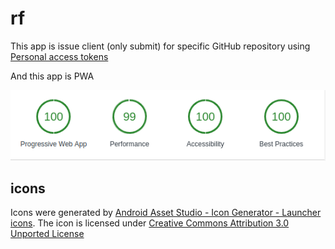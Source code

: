 # rf

This app is issue client (only submit) for specific GitHub repository using [Personal access tokens](https://github.com/settings/tokens)

And this app is PWA

![Lighthouse by Google Chrome (Version 60.0.3112.101 (Official Build) (64-bit))](./lighthouse.png)


## icons

Icons were generated by [Android Asset Studio - Icon Generator - Launcher icons](https://romannurik.github.io/AndroidAssetStudio/icons-launcher.html). The icon is licensed under [Creative Commons Attribution 3.0 Unported License](https://creativecommons.org/licenses/by/3.0/)


